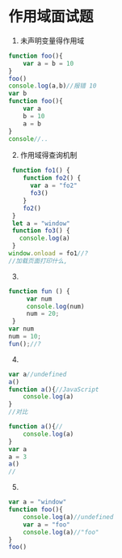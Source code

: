 # 作用域面试题

1. 未声明变量得作用域

```js
function foo(){
    var a = b = 10
}
foo()
console.log(a,b)//报错 10
var b
function foo(){
    var a
    b = 10
    a = b
}
console//..
```

2. 作用域得查询机制

```js
 function fo1() {
    function fo2() {
      var a = "fo2"
      fo3()
    }
   	fo2()
 }
 let a = "window"
 function fo3() {
   console.log(a)
 }
window.onload = fo1//?
//加载页面打印什么, 
```

3. 

```js
function fun () {
     var num
     console.log(num)
     num = 20;
 } 
var num
num = 10;
fun();//?
```

4. 

```js
var a//undefined
a()
function a(){//JavaScript
    console.log(a)
}
//对比
```

```js
function a(){//
    console.log(a)
}
var a 
a = 3
a()
//
```

5. 

```js
var a = "window"
function foo(){
    console.log(a)//undefined 
    var a = "foo"
    console.log(a)//"foo"
}
foo()
```



